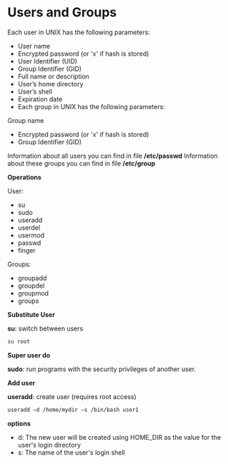 # Users and Groups

Each user in UNIX has the following parameters:

- User name
- Encrypted password (or 'x' if hash is stored)
- User Identifier (UID)
- Group Identifier (GID)
- Full name or description
- User’s home directory
- User’s shell
- Expiration date
- Each group in UNIX has the following parameters:

Group name
- Encrypted password (or 'x' if hash is stored)
- Group Identifier (GID)

Information about all users you can find in file **/etc/passwd**
Information about these groups you can find in file **/etc/group**

**Operations**

User:

- su
- sudo
- useradd
- userdel
- usermod
- passwd
- finger

Groups:

- groupadd
- groupdel
- groupmod
- groups

**Substitute User**

**su**: switch between users

```sh
su root
```

**Super user do**

**sudo**: run programs with the security privileges of another user.

**Add user**

**useradd**: create user (requires root access)

```sh
useradd –d /home/mydir –s /bin/bash user1
```

**options**

- d: The new user will be created using HOME_DIR as the value for the user's login directory
- s:  The name of the user's login shell
